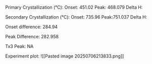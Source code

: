 Primary Crystallization (°C):
	Onset: 451.02
	Peak: 468.079
	Delta H:
	
Secondary Crystallization  (°C):
	Onset: 735.96
	Peak:751.037
	Delta H:
	
Onset difference: 284.94

Peak Difference: 282.958

Tx3 Peak: NA
<!-- PUBLISH STOP -->
Experiment plot:
![[Pasted image 20250706213833.png]]
